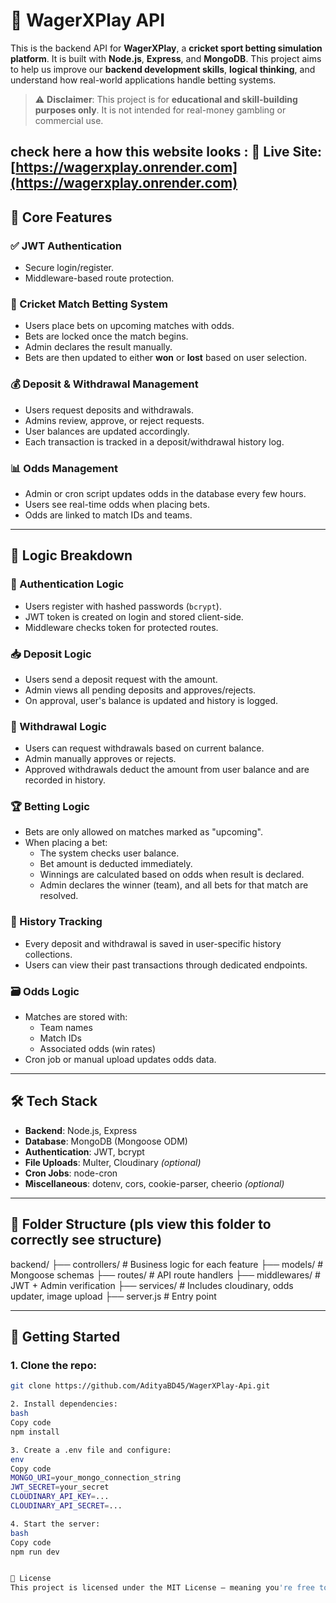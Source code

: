# 🏏 WagerXPlay API

This is the backend API for **WagerXPlay**, a **cricket sport betting simulation platform**. It is built with **Node.js**, **Express**, and **MongoDB**. This project aims to help us improve our **backend development skills**, **logical thinking**, and understand how real-world applications handle betting systems.

> ⚠️ **Disclaimer**: This project is for **educational and skill-building purposes only**. It is not intended for real-money gambling or commercial use.


check here a how this website looks :
🔗 **Live Site:** [https://wagerxplay.onrender.com](https://wagerxplay.onrender.com)
---

## 🔧 Core Features

### ✅ JWT Authentication
- Secure login/register.
- Middleware-based route protection.

### 🏏 Cricket Match Betting System
- Users place bets on upcoming matches with odds.
- Bets are locked once the match begins.
- Admin declares the result manually.
- Bets are then updated to either **won** or **lost** based on user selection.

### 💰 Deposit & Withdrawal Management
- Users request deposits and withdrawals.
- Admins review, approve, or reject requests.
- User balances are updated accordingly.
- Each transaction is tracked in a deposit/withdrawal history log.

### 📊 Odds Management
- Admin or cron script updates odds in the database every few hours.
- Users see real-time odds when placing bets.
- Odds are linked to match IDs and teams.

---

## 🧠 Logic Breakdown

### 🔐 Authentication Logic
- Users register with hashed passwords (`bcrypt`).
- JWT token is created on login and stored client-side.
- Middleware checks token for protected routes.

### 📥 Deposit Logic
- Users send a deposit request with the amount.
- Admin views all pending deposits and approves/rejects.
- On approval, user's balance is updated and history is logged.

### 💸 Withdrawal Logic
- Users can request withdrawals based on current balance.
- Admin manually approves or rejects.
- Approved withdrawals deduct the amount from user balance and are recorded in history.

### 🏆 Betting Logic
- Bets are only allowed on matches marked as "upcoming".
- When placing a bet:
  - The system checks user balance.
  - Bet amount is deducted immediately.
  - Winnings are calculated based on odds when result is declared.
  - Admin declares the winner (team), and all bets for that match are resolved.

### 📁 History Tracking
- Every deposit and withdrawal is saved in user-specific history collections.
- Users can view their past transactions through dedicated endpoints.

### 🗃 Odds Logic
- Matches are stored with:
  - Team names
  - Match IDs
  - Associated odds (win rates)
- Cron job or manual upload updates odds data.

---

## 🛠 Tech Stack

- **Backend**: Node.js, Express
- **Database**: MongoDB (Mongoose ODM)
- **Authentication**: JWT, bcrypt
- **File Uploads**: Multer, Cloudinary *(optional)*
- **Cron Jobs**: node-cron
- **Miscellaneous**: dotenv, cors, cookie-parser, cheerio *(optional)*

---

## 📁 Folder Structure  (pls view this folder to correctly see structure)

backend/
├── controllers/ # Business logic for each feature
├── models/ # Mongoose schemas
├── routes/ # API route handlers
├── middlewares/ # JWT + Admin verification
├── services/ # Includes cloudinary, odds updater, image upload
├── server.js # Entry point


---

## 🚀 Getting Started

### 1. Clone the repo:

```bash
git clone https://github.com/AdityaBD45/WagerXPlay-Api.git

2. Install dependencies:
bash
Copy code
npm install

3. Create a .env file and configure:
env
Copy code
MONGO_URI=your_mongo_connection_string
JWT_SECRET=your_secret
CLOUDINARY_API_KEY=...
CLOUDINARY_API_SECRET=...

4. Start the server:
bash
Copy code
npm run dev


📝 License
This project is licensed under the MIT License – meaning you're free to use, copy, modify, merge, publish, and distribute with attribution.